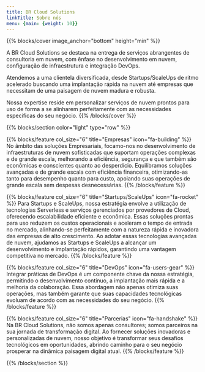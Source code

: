 ```yaml
---
title: BR Cloud Solutions
linkTitle: Sobre nós
menu: {main: {weight: 10}}
---
```


{{% blocks/cover image_anchor="bottom" height="min" %}}

A BR Cloud Solutions se destaca na entrega de serviços abrangentes de consultoria em nuvem, com ênfase no desenvolvimento em nuvem, configuração de infraestrutura e integração DevOps.

Atendemos a uma clientela diversificada, desde Startups/ScaleUps de ritmo acelerado buscando uma implantação rápida na nuvem até empresas que necessitam de uma paisagem de nuvem madura e robusta.

Nossa expertise reside em personalizar serviços de nuvem prontos para uso de forma a se alinharem perfeitamente com as necessidades específicas do seu negócio.
{{% /blocks/cover %}}

{{% blocks/section color="light" type="row" %}}

{{% blocks/feature col_size="6" title="Empresas" icon="fa-building" %}}
No âmbito das soluções Empresariais, focamo-nos no desenvolvimento de infraestruturas de nuvem sofisticadas que suportam operações complexas e de grande escala, melhorando a eficiência, segurança e que também são econômicas e conscientes quanto ao desperdício. Equilibramos soluções avançadas e de grande escala com eficiência financeira, otimizando-as tanto para desempenho quanto para custo, apoiando suas operações de grande escala sem despesas desnecessárias.
{{% /blocks/feature %}}

{{% blocks/feature col_size="6" title="Startups/ScaleUps" icon="fa-rocket" %}}
Para Startups e ScaleUps, nossa estratégia envolve a utilização de tecnologias Serverless e serviços gerenciados por provedores de Cloud, oferecendo escalabilidade eficiente e econômica. Essas soluções prontas para uso reduzem os custos operacionais e aceleram o tempo de entrada no mercado, alinhando-se perfeitamente com a natureza rápida e inovadora das empresas de alto crescimento. Ao adotar essas tecnologias avançadas de nuvem, ajudamos as Startups e ScaleUps a alcançar um desenvolvimento e implantação rápidos, garantindo uma vantagem competitiva no mercado.
{{% /blocks/feature %}}

{{% blocks/feature col_size="6" title="DevOps" icon="fa-users-gear" %}}
Integrar práticas de DevOps é um componente chave da nossa estratégia, permitindo o desenvolvimento contínuo, a implantação mais rápida e a melhoria da colaboração. Essa abordagem não apenas otimiza suas operações, mas também garante que suas capacidades tecnológicas evoluam de acordo com as necessidades do seu negócio.
{{% /blocks/feature %}}

{{% blocks/feature col_size="6" title="Parcerias" icon="fa-handshake" %}}
Na BR Cloud Solutions, não somos apenas consultores; somos parceiros na sua jornada de transformação digital. Ao fornecer soluções inovadoras e personalizadas de nuvem, nosso objetivo é transformar seus desafios tecnológicos em oportunidades, abrindo caminho para o seu negócio prosperar na dinâmica paisagem digital atual.
{{% /blocks/feature %}}

{{% /blocks/section %}}